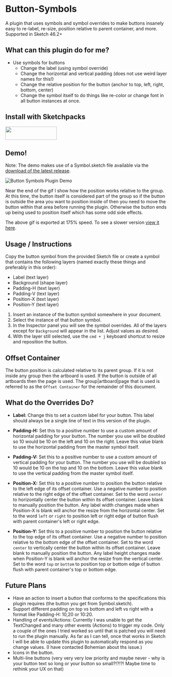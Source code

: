 # Button-Symbols
A plugin that uses symbols and symbol overrides to make buttons insanely easy to re-label, re-size, position relative to parent container, and more. Supported in Sketch 46.2+

## What can this plugin do for me?

* Use symbols for buttons
	* Change the label (using symbol override)
	* Change the horizontal and vertical padding (does not use weird layer names for this!)
	* Change the relative position for the button (anchor to top, left, right, bottom, center)
    * Change the symbol itself to do things like re-color or change font in all button instances at once.

## Install with Sketchpacks

<a href="https://sketchpacks.com/mwhite05/Button-Symbols/install">
  <img width="160" height="41" src="http://sketchpacks-com.s3.amazonaws.com/assets/badges/sketchpacks-badge-install.png" >
</a>

## Demo!

Note: The demo makes use of a Symbol.sketch file available via the <a href="https://github.com/mwhite05/Button-Symbols/releases/latest">download of the latest release</a>.

<p><img src="https://github.com/mwhite05/Button-Symbols/blob/master/Button Symbols Plugin Demo-175.gif?raw=true" alt="Button Symbols Plugin Demo"></p>

Near the end of the gif I show how the position works relative to the group. At this time, the button itself is considered part of the group so if the button is outside the area you want to position inside of then you need to move the button within that area before running the plugin. Otherwise the button ends up being used to position itself which has some odd side effects.

The above gif is exported at 175% speed. To see a slower version <a href="https://github.com/mwhite05/Button-Symbols/blob/master/Button Symbols Plugin Demo.mp4?raw=true">view it here</a>.

## Usage / Instructions

Copy the button symbol from the provided Sketch file or create a symbol that contains the following layers (named exactly these things and preferably in this order):

* Label (text layer)
* Background (shape layer)
* Padding-H (text layer)
* Padding-V (text layer)
* Position-X (text layer)
* Position-Y (text layer)

1. Insert an instance of the button symbol somewhere in your document.
2. Select the instance of that button symbol.
3. In the Inspector panel you will see the symbol overrides. All of the layers except for `Background` will appear in the list. Adjust values as desired.
4. With the layer still selected, use the `cmd + j` keyboard shortcut to resize and reposition the button.

## Offset Container

The button position is calculated relative to its parent group. If it is not inside any group then the artboard is used. If the button is outside of all artboards then the page is used. The group|artboard|page that is used is referred to as the `Offset Container` for the remainder of this document.

## What do the Overrides Do?

* **Label:** Change this to set a custom label for your button. This label should always be a single line of text in this version of the plugin.

* **Padding-H:** Set this to a positive number to use a custom amount of horizontal padding for your button. The number you use will be doubled so 10 would be 10 on the left and 10 on the right. Leave this value blank to use the horizontal padding from the master symbol itself.

* **Padding-V:** Set this to a positive number to use a custom amount of vertical padding for your button. The number you use will be doubled so 10 would be 10 on the top and 10 on the bottom. Leave this value blank to use the vertical padding from the master symbol itself.

* **Position-X:** Set this to a positive number to position the button relative to the left edge of its offset container. Use a negative number to position relative to the right edge of the offset container. Set to the word `center` to horizontally center the button within its offset container. Leave blank to manually position the button. Any label width changes made when Position-X is blank will anchor the resize from the horizontal center. Set to the word `left` or `right` to position left or right edge of button flush with parent container's left or right edge.

* **Position-Y:** Set this to a positive number to position the button relative to the top edge of its offset container. Use a negative number to position relative to the bottom edge of the offset container. Set to the word `center` to vertically center the button within its offset container. Leave blank to manually position the button. Any label height changes made when Position-Y is blank will anchor the resize from the vertical center. Set to the word `top` or `bottom` to position top or bottom edge of button flush with parent container's top or bottom edge.

## Future Plans

* Have an action to insert a button that conforms to the specifications this plugin requires (the button you get from Symbol.sketch).
* Support different padding on top vs bottom and left vs right with a format like Padding-H: 10,20 or 10:20.
* Handling of events/Actions: Currently I was unable to get the TextChanged and many other events (Actions) to trigger my code. Only a couple of the ones I tried worked so until that is patched you will need to run the plugin manually. As far as I can tell, once that works in Sketch I will be able to update this plugin to automatically respond as you change values. (I have contacted Bohemian about ths issue.)
* Icons in the button.
* Multi-line buttons (very very very low priority and maybe never - why is your button text so long or your button so small?!?!?! Maybe time to rethink your UX on that)
